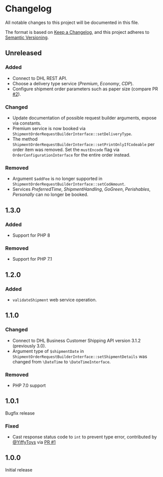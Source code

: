 # Changelog

All notable changes to this project will be documented in this file.

The format is based on [Keep a Changelog](https://keepachangelog.com/en/1.0.0/),
and this project adheres to [Semantic Versioning](https://semver.org/spec/v2.0.0.html).

## Unreleased

### Added

- Connect to DHL REST API.
- Choose a delivery type service (_Premium_, _Economy_, _CDP_).
- Configure shipment order parameters such as paper size (compare PR [#2](https://github.com/netresearch/dhl-sdk-api-bcs/pull/2)).

### Changed

- Update documentation of possible request builder arguments, expose via constants.
- Premium service is now booked via `ShipmentOrderRequestBuilderInterface::setDeliveryType`.
- The method `ShipmentOrderRequestBuilderInterface::setPrintOnlyIfCodeable` per order item
  was removed. Set the `mustEncode` flag via `OrderConfigurationInterface` for the entire
  order instead.

### Removed

- Argument `$addFee` is no longer supported in `ShipmentOrderRequestBuilderInterface::setCodAmount`. 
- Services _PreferredTime_, _ShipmentHandling_, _GoGreen_, _Perishables_, _Personally_ can no longer
  be booked.

## 1.3.0

### Added

- Support for PHP 8

### Removed

- Support for PHP 7.1

## 1.2.0

### Added

- `validateShipment` web service operation.

## 1.1.0

### Changed

- Connect to DHL Business Customer Shipping API version 3.1.2 (previously 3.0).
- Argument type of `$shipmentDate` in `ShipmentOrderRequestBuilderInterface::setShipmentDetails`
  was changed from `\DateTime` to `\DateTimeInterface`.

### Removed

- PHP 7.0 support

## 1.0.1

Bugfix release

### Fixed

- Cast response status code to `int` to prevent type error, contributed by [@YiffyToys](https://github.com/YiffyToys) via [PR #1](https://github.com/netresearch/dhl-sdk-api-bcs/pull/1)

## 1.0.0

Initial release
